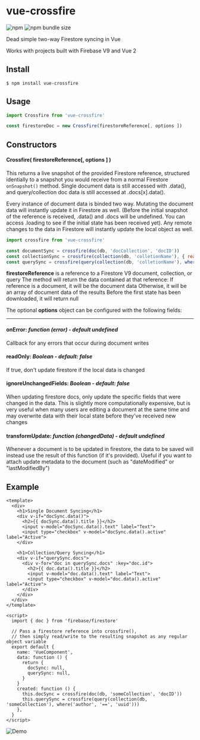 # vue-crossfire

![npm](https://img.shields.io/npm/v/vue-crossfire)
![npm bundle size](https://img.shields.io/bundlephobia/min/vue-crossfire)

Dead simple two-way Firestore syncing in Vue

Works with projects built with Firebase V9 and Vue 2

## Install

```
$ npm install vue-crossfire
```

## Usage

```js
import Crossfire from 'vue-crossfire'

const firestoreDoc = new Crossfire(firestoreReference[, options ])
```

## Constructors
#### Crossfire( firestoreReference[, options ] )

This returns a live snapshot of the provided Firestore reference, structured identially to a snapshot you would receive from a normal Firestore ```onSnapshot()``` method. Single document data is still accessed with .data(), and query/collection doc data is still accessed at .docs[x].data().

Every instance of document data is binded two way. Mutating the document data will instantly update it in Firestore as well. (Before the initial snapshot of the reference is received, .data() and .docs will be undefined. You can access .loading to see if the initial state has been received yet). Any remote changes to the data in Firestore will instantly update the local object as well.

```js
import crossfire from 'vue-crossfire'

const documentSync = crossfire(doc(db, 'docCollection', 'docID'))
const collectionSync = crossfire(collection(db, 'colletionName'), { readOnly: true })
const querySync = crossfire(query(collection(db, 'colletionName'), where('fieldID', '==', true)))
```

**firestoreReference** is a reference to a Firestore V9 document, collection, or query
The method will return the data contained at that reference:
  If reference is a document, it will be the document data
  Otherwise, it will be an array of document data of the results
  Before the first state has been downloaded, it will return null

The optional **options** object can be configured with the following fields:
* * *
#### onError: *function (error) - default undefined*
Callback for any errors that occur during document writes

#### readOnly: *Boolean - default: false*
If true, don't update firestore if the local data is changed

#### ignoreUnchangedFields: *Boolean - default: false*
When updating firestore docs, only update the specific fields that were changed in the data. This is slightly more computationally expensive, but is very useful when many users are editing a document at the same time and may overwrite data with their local state before they've received new changes

#### transformUpdate: *function (changedData) - default undefined*
Whenever a document is to be updated in firestore, the data to be saved will instead use the result of this function (if it's provided). Useful if you want to attach update metadata to the document (such as "dateModified" or "lastModifiedBy")
    

## Example

```vue
<template>
  <div>
    <h1>Single Document Syncing</h1>
    <div v-if="docSync.data()">
      <h2>{{ docSync.data().title }}</h2>
      <input v-model="docSync.data().text" label="Text">
      <input type="checkbox" v-model="docSync.data().active" label="Active">
    </div>
    
    <h1>Collection/Query Syncing</h1>
    <div v-if="querySync.docs">
      <div v-for="doc in querySync.docs" :key="doc.id">
        <h2>{{ doc.data().title }}</h2>
        <input v-model="doc.data().text" label="Text">
        <input type="checkbox" v-model="doc.data().active" label="Active">
      </div>
    </div>
  </div>
</template>

<script>
  import { doc } from 'firebase/firestore'

  // Pass a firestore reference into crossfire(),
  // then simply read/write to the resulting snapshot as any regular object variable
  export default {
    name: 'VueComponent',
    data: function () {
      return {
        docSync: null,
        querySync: null,
      }
    }
    created: function () {
      this.docSync = crossfire(doc(db, 'someCollection', 'docID'))
      this.querySync = crossfire(query(collection(db, 'someCollection'), where('author', '==', 'uuid')))
    },
  }
</script>
```

![Demo](https://media.giphy.com/media/FNrwm3rQaT90rw55I4/giphy.gif)
    